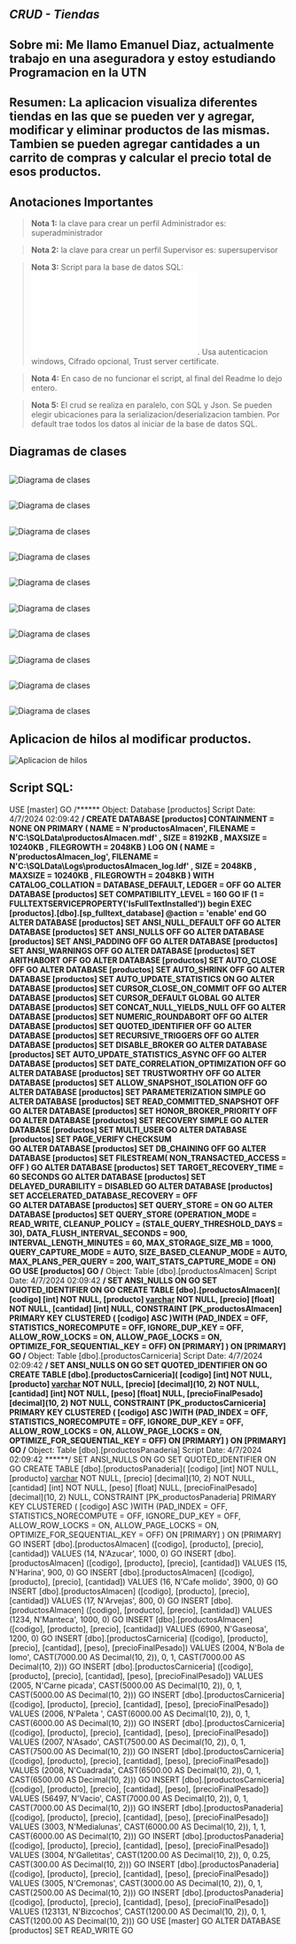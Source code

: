 
## _CRUD - Tiendas_

## Sobre mi: Me llamo Emanuel Diaz, actualmente trabajo en una aseguradora y estoy estudiando Programacion en la UTN

## Resumen: La aplicacion visualiza diferentes tiendas en las que se pueden ver y agregar, modificar y eliminar productos de las mismas. Tambien se pueden agregar cantidades a un carrito de compras y calcular el precio total de esos productos.
##
## Anotaciones Importantes

> **Nota 1:** la clave para crear un perfil Administrador es: superadministrador

> **Nota 2:** la clave para crear un perfil Supervisor es: supersupervisor

> **Nota 3:** Script para la base de datos SQL: ![ScriptSQL](Diaz.Emanuel/SQLQueryProductos.sql). Usa autenticacion windows,  Cifrado opcional, Trust server certificate.

> **Nota 4:** En caso de no funcionar el script, al final del Readme lo dejo entero.

> **Nota 5:** El crud se realiza en paralelo, con SQL y Json. Se pueden elegir ubicaciones para la serializacion/deserializacion tambien. Por default trae todos los datos al iniciar de la base de datos SQL.

## Diagramas de clases
##
![Diagrama de clases](Diaz.Emanuel/DiagramaTiendas1.png)
##
![Diagrama de clases](Diaz.Emanuel/DiagramaTiendas2.png)
##
![Diagrama de clases](Diaz.Emanuel/DiagramaProductos.png)
##
![Diagrama de clases](Diaz.Emanuel/DiagramaCanasta.png)
##
![Diagrama de clases](Diaz.Emanuel/DiagramaDatos.png)
##
![Diagrama de clases](Diaz.Emanuel/DiagramaUsuarioYOrdenamiento.png)
##
![Diagrama de clases](Diaz.Emanuel/DiagramaFormsTiendas1.png)
##
![Diagrama de clases](Diaz.Emanuel/DiagramaFormsTiendas2.png)
##
![Diagrama de clases](Diaz.Emanuel/DiagramaFrmPrincipalYExcepciones.png)
##
![Diagrama de clases](Diaz.Emanuel/DiagramaLogs1.png)
## Aplicacion de hilos al modificar productos.
![Aplicacion de hilos](Diaz.Emanuel/hilos.png)
###
## Script SQL:
USE [master]
GO
/****** Object:  Database [productos]    Script Date: 4/7/2024 02:09:42 ******/
CREATE DATABASE [productos]
 CONTAINMENT = NONE
 ON  PRIMARY 
( NAME = N'productosAlmacen', FILENAME = N'C:\SQLData\productosAlmacen.mdf' , SIZE = 8192KB , MAXSIZE = 10240KB , FILEGROWTH = 2048KB )
 LOG ON 
( NAME = N'productosAlmacen_log', FILENAME = N'C:\SQLData\Logs\productosAlmacen_log.ldf' , SIZE = 2048KB , MAXSIZE = 10240KB , FILEGROWTH = 2048KB )
 WITH CATALOG_COLLATION = DATABASE_DEFAULT, LEDGER = OFF
GO
ALTER DATABASE [productos] SET COMPATIBILITY_LEVEL = 160
GO
IF (1 = FULLTEXTSERVICEPROPERTY('IsFullTextInstalled'))
begin
EXEC [productos].[dbo].[sp_fulltext_database] @action = 'enable'
end
GO
ALTER DATABASE [productos] SET ANSI_NULL_DEFAULT OFF 
GO
ALTER DATABASE [productos] SET ANSI_NULLS OFF 
GO
ALTER DATABASE [productos] SET ANSI_PADDING OFF 
GO
ALTER DATABASE [productos] SET ANSI_WARNINGS OFF 
GO
ALTER DATABASE [productos] SET ARITHABORT OFF 
GO
ALTER DATABASE [productos] SET AUTO_CLOSE OFF 
GO
ALTER DATABASE [productos] SET AUTO_SHRINK OFF 
GO
ALTER DATABASE [productos] SET AUTO_UPDATE_STATISTICS ON 
GO
ALTER DATABASE [productos] SET CURSOR_CLOSE_ON_COMMIT OFF 
GO
ALTER DATABASE [productos] SET CURSOR_DEFAULT  GLOBAL 
GO
ALTER DATABASE [productos] SET CONCAT_NULL_YIELDS_NULL OFF 
GO
ALTER DATABASE [productos] SET NUMERIC_ROUNDABORT OFF 
GO
ALTER DATABASE [productos] SET QUOTED_IDENTIFIER OFF 
GO
ALTER DATABASE [productos] SET RECURSIVE_TRIGGERS OFF 
GO
ALTER DATABASE [productos] SET  DISABLE_BROKER 
GO
ALTER DATABASE [productos] SET AUTO_UPDATE_STATISTICS_ASYNC OFF 
GO
ALTER DATABASE [productos] SET DATE_CORRELATION_OPTIMIZATION OFF 
GO
ALTER DATABASE [productos] SET TRUSTWORTHY OFF 
GO
ALTER DATABASE [productos] SET ALLOW_SNAPSHOT_ISOLATION OFF 
GO
ALTER DATABASE [productos] SET PARAMETERIZATION SIMPLE 
GO
ALTER DATABASE [productos] SET READ_COMMITTED_SNAPSHOT OFF 
GO
ALTER DATABASE [productos] SET HONOR_BROKER_PRIORITY OFF 
GO
ALTER DATABASE [productos] SET RECOVERY SIMPLE 
GO
ALTER DATABASE [productos] SET  MULTI_USER 
GO
ALTER DATABASE [productos] SET PAGE_VERIFY CHECKSUM  
GO
ALTER DATABASE [productos] SET DB_CHAINING OFF 
GO
ALTER DATABASE [productos] SET FILESTREAM( NON_TRANSACTED_ACCESS = OFF ) 
GO
ALTER DATABASE [productos] SET TARGET_RECOVERY_TIME = 60 SECONDS 
GO
ALTER DATABASE [productos] SET DELAYED_DURABILITY = DISABLED 
GO
ALTER DATABASE [productos] SET ACCELERATED_DATABASE_RECOVERY = OFF  
GO
ALTER DATABASE [productos] SET QUERY_STORE = ON
GO
ALTER DATABASE [productos] SET QUERY_STORE (OPERATION_MODE = READ_WRITE, CLEANUP_POLICY = (STALE_QUERY_THRESHOLD_DAYS = 30), DATA_FLUSH_INTERVAL_SECONDS = 900, INTERVAL_LENGTH_MINUTES = 60, MAX_STORAGE_SIZE_MB = 1000, QUERY_CAPTURE_MODE = AUTO, SIZE_BASED_CLEANUP_MODE = AUTO, MAX_PLANS_PER_QUERY = 200, WAIT_STATS_CAPTURE_MODE = ON)
GO
USE [productos]
GO
/****** Object:  Table [dbo].[productosAlmacen]    Script Date: 4/7/2024 02:09:42 ******/
SET ANSI_NULLS ON
GO
SET QUOTED_IDENTIFIER ON
GO
CREATE TABLE [dbo].[productosAlmacen](
	[codigo] [int] NOT NULL,
	[producto] [varchar](50) NOT NULL,
	[precio] [float] NOT NULL,
	[cantidad] [int] NULL,
 CONSTRAINT [PK_productosAlmacen] PRIMARY KEY CLUSTERED 
(
	[codigo] ASC
)WITH (PAD_INDEX = OFF, STATISTICS_NORECOMPUTE = OFF, IGNORE_DUP_KEY = OFF, ALLOW_ROW_LOCKS = ON, ALLOW_PAGE_LOCKS = ON, OPTIMIZE_FOR_SEQUENTIAL_KEY = OFF) ON [PRIMARY]
) ON [PRIMARY]
GO
/****** Object:  Table [dbo].[productosCarniceria]    Script Date: 4/7/2024 02:09:42 ******/
SET ANSI_NULLS ON
GO
SET QUOTED_IDENTIFIER ON
GO
CREATE TABLE [dbo].[productosCarniceria](
	[codigo] [int] NOT NULL,
	[producto] [varchar](50) NOT NULL,
	[precio] [decimal](10, 2) NOT NULL,
	[cantidad] [int] NOT NULL,
	[peso] [float] NULL,
	[precioFinalPesado] [decimal](10, 2) NOT NULL,
 CONSTRAINT [PK_productosCarniceria] PRIMARY KEY CLUSTERED 
(
	[codigo] ASC
)WITH (PAD_INDEX = OFF, STATISTICS_NORECOMPUTE = OFF, IGNORE_DUP_KEY = OFF, ALLOW_ROW_LOCKS = ON, ALLOW_PAGE_LOCKS = ON, OPTIMIZE_FOR_SEQUENTIAL_KEY = OFF) ON [PRIMARY]
) ON [PRIMARY]
GO
/****** Object:  Table [dbo].[productosPanaderia]    Script Date: 4/7/2024 02:09:42 ******/
SET ANSI_NULLS ON
GO
SET QUOTED_IDENTIFIER ON
GO
CREATE TABLE [dbo].[productosPanaderia](
	[codigo] [int] NOT NULL,
	[producto] [varchar](50) NOT NULL,
	[precio] [decimal](10, 2) NOT NULL,
	[cantidad] [int] NOT NULL,
	[peso] [float] NULL,
	[precioFinalPesado] [decimal](10, 2) NULL,
 CONSTRAINT [PK_productosPanaderia] PRIMARY KEY CLUSTERED 
(
	[codigo] ASC
)WITH (PAD_INDEX = OFF, STATISTICS_NORECOMPUTE = OFF, IGNORE_DUP_KEY = OFF, ALLOW_ROW_LOCKS = ON, ALLOW_PAGE_LOCKS = ON, OPTIMIZE_FOR_SEQUENTIAL_KEY = OFF) ON [PRIMARY]
) ON [PRIMARY]
GO
INSERT [dbo].[productosAlmacen] ([codigo], [producto], [precio], [cantidad]) VALUES (14, N'Azucar', 1000, 0)
GO
INSERT [dbo].[productosAlmacen] ([codigo], [producto], [precio], [cantidad]) VALUES (15, N'Harina', 900, 0)
GO
INSERT [dbo].[productosAlmacen] ([codigo], [producto], [precio], [cantidad]) VALUES (16, N'Cafe molido', 3900, 0)
GO
INSERT [dbo].[productosAlmacen] ([codigo], [producto], [precio], [cantidad]) VALUES (17, N'Arvejas', 800, 0)
GO
INSERT [dbo].[productosAlmacen] ([codigo], [producto], [precio], [cantidad]) VALUES (1234, N'Manteca', 1000, 0)
GO
INSERT [dbo].[productosAlmacen] ([codigo], [producto], [precio], [cantidad]) VALUES (6900, N'Gaseosa', 1200, 0)
GO
INSERT [dbo].[productosCarniceria] ([codigo], [producto], [precio], [cantidad], [peso], [precioFinalPesado]) VALUES (2004, N'Bola de lomo', CAST(7000.00 AS Decimal(10, 2)), 0, 1, CAST(7000.00 AS Decimal(10, 2)))
GO
INSERT [dbo].[productosCarniceria] ([codigo], [producto], [precio], [cantidad], [peso], [precioFinalPesado]) VALUES (2005, N'Carne picada', CAST(5000.00 AS Decimal(10, 2)), 0, 1, CAST(5000.00 AS Decimal(10, 2)))
GO
INSERT [dbo].[productosCarniceria] ([codigo], [producto], [precio], [cantidad], [peso], [precioFinalPesado]) VALUES (2006, N'Paleta ', CAST(6000.00 AS Decimal(10, 2)), 0, 1, CAST(6000.00 AS Decimal(10, 2)))
GO
INSERT [dbo].[productosCarniceria] ([codigo], [producto], [precio], [cantidad], [peso], [precioFinalPesado]) VALUES (2007, N'Asado', CAST(7500.00 AS Decimal(10, 2)), 0, 1, CAST(7500.00 AS Decimal(10, 2)))
GO
INSERT [dbo].[productosCarniceria] ([codigo], [producto], [precio], [cantidad], [peso], [precioFinalPesado]) VALUES (2008, N'Cuadrada', CAST(6500.00 AS Decimal(10, 2)), 0, 1, CAST(6500.00 AS Decimal(10, 2)))
GO
INSERT [dbo].[productosCarniceria] ([codigo], [producto], [precio], [cantidad], [peso], [precioFinalPesado]) VALUES (56497, N'Vacio', CAST(7000.00 AS Decimal(10, 2)), 0, 1, CAST(7000.00 AS Decimal(10, 2)))
GO
INSERT [dbo].[productosPanaderia] ([codigo], [producto], [precio], [cantidad], [peso], [precioFinalPesado]) VALUES (3003, N'Medialunas', CAST(6000.00 AS Decimal(10, 2)), 1, 1, CAST(6000.00 AS Decimal(10, 2)))
GO
INSERT [dbo].[productosPanaderia] ([codigo], [producto], [precio], [cantidad], [peso], [precioFinalPesado]) VALUES (3004, N'Galletitas', CAST(1200.00 AS Decimal(10, 2)), 0, 0.25, CAST(300.00 AS Decimal(10, 2)))
GO
INSERT [dbo].[productosPanaderia] ([codigo], [producto], [precio], [cantidad], [peso], [precioFinalPesado]) VALUES (3005, N'Cremonas', CAST(3000.00 AS Decimal(10, 2)), 0, 1, CAST(2500.00 AS Decimal(10, 2)))
GO
INSERT [dbo].[productosPanaderia] ([codigo], [producto], [precio], [cantidad], [peso], [precioFinalPesado]) VALUES (123131, N'Bizcochos', CAST(1200.00 AS Decimal(10, 2)), 0, 1, CAST(1200.00 AS Decimal(10, 2)))
GO
USE [master]
GO
ALTER DATABASE [productos] SET  READ_WRITE 
GO
